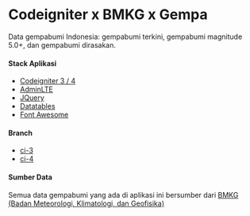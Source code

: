 # Codeigniter x BMKG x Gempa

Data gempabumi Indonesia: gempabumi terkini, gempabumi magnitude 5.0+, dan gempabumi dirasakan.

#### Stack Aplikasi

- [Codeigniter 3 / 4](https://codeigniter.com/)
- [AdminLTE](https://adminlte.io/)
- [JQuery](https://jquery.com/)
- [Datatables](https://datatables.net/)
- [Font Awesome](https://fontawesome.com/)

#### Branch

- [ci-3](https://github.com/muhammadhanif/codeigniter-bmkg-gempa/tree/ci-3)
- [ci-4](https://github.com/muhammadhanif/codeigniter-bmkg-gempa/tree/ci-4)

#### Sumber Data

Semua data gempabumi yang ada di aplikasi ini bersumber dari [BMKG (Badan Meteorologi, Klimatologi, dan Geofisika)](https://data.bmkg.go.id/gempabumi/)
